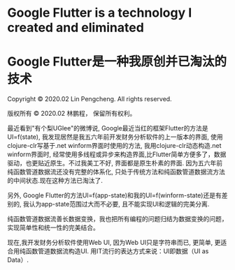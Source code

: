 # Google Flutter is a technology I created and eliminated
# Google Flutter是一种我原创并已淘汰的技术

Copyright © 2020.02 Lin Pengcheng. All rights reserved.

版权所有 © 2020.02 林鹏程， 保留所有权利。

最近看到"有个梨UGlee"的微博说, Google最近当红的框架Flutter的方法是UI=f(state),
我发现居然是我五六年前开发财务分析软件的上一版本的界面,
使用clojure-clr写基于.net winform界面时使用的方法, 我用clojure-clr动态构造.net winform界面时, 
经常使用多线程或异步来构造界面,比Flutter简单方便多了，数据驱动，也更贴近原生。不过我美工不好, 
界面都是原生朴素的界面. 因为五六年前纯函数管道数据流还没有完整的体系化, 
只处于传统方法和纯函数管道数据流方法的中间状态.现在这种方法已淘汰了.

另外, Google Flutter的方法UI=f(app-state)和我的UI=f(winform-state)还是有差别的,
我认为app-state范围过大而不必要, 且不能实现UI和逻辑的完美分离.

纯函数管道数据流善长数据变换，我也把所有编程的问题归结为数据变换的问题，实现简单性和统一性的完美结合。

现在,我开发财务分析软件使用Web UI, 因为Web UI只是字符串而已, 更简单, 更适合用纯函数管道数据流构造UI. 
用IT流行的表达方式来说：UI即数据（UI as Data）.
